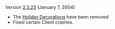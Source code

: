 Version [2.3.23](2.3.23.md) (January 7, 2004)

- The [Holiday Decorations](../terminology/Holiday_Decorations.md) have been removed.
- Fixed certain Client crashes.
